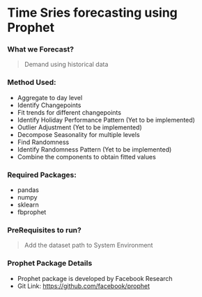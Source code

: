 # Time Sries forecasting using Prophet

### What we Forecast?
  > Demand using historical data

### Method Used:
 * Aggregate to day level
 * Identify Changepoints
 * Fit trends for different changepoints
 * Identify Holiday Performance Pattern (Yet to be implemented)
 * Outlier Adjustment (Yet to be implemented)
 * Decompose Seasonality for multiple levels
 * Find Randomness
 * Identify Randomness Pattern (Yet to be implemented)
 * Combine the components to obtain fitted values

### Required Packages:
 * pandas
 * numpy
 * sklearn
 * fbprophet

### PreRequisites to run?
  > Add the dataset path to System Environment
  
### Prophet Package Details
 * Prophet package is developed by Facebook Research
 * Git Link: https://github.com/facebook/prophet
